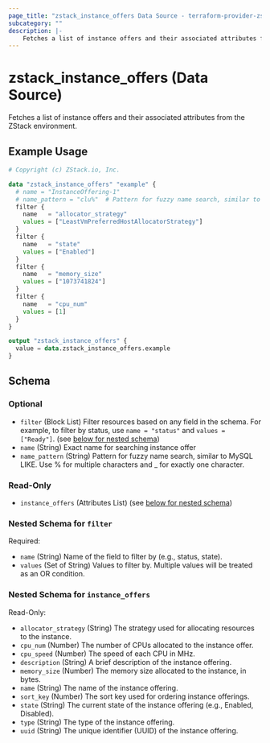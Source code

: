 ```yaml
---
page_title: "zstack_instance_offers Data Source - terraform-provider-zstack"
subcategory: ""
description: |-
    Fetches a list of instance offers and their associated attributes from the ZStack environment.
---
```


# zstack_instance_offers (Data Source)

Fetches a list of instance offers and their associated attributes from the ZStack environment.

## Example Usage

```terraform
# Copyright (c) ZStack.io, Inc.

data "zstack_instance_offers" "example" {
  # name = "InstanceOffering-1"
  # name_pattern = "clu%"  # Pattern for fuzzy name search, similar to MySQL LIKE. Use % for multiple characters and _ for exactly one character.
  filter {
    name   = "allocator_strategy"
    values = ["LeastVmPreferredHostAllocatorStrategy"]
  }
  filter {
    name   = "state"
    values = ["Enabled"]
  }
  filter {
    name   = "memory_size"
    values = ["1073741824"]
  }
  filter {
    name   = "cpu_num"
    values = [1]
  }
}

output "zstack_instance_offers" {
  value = data.zstack_instance_offers.example
}
```

<!-- schema generated by tfplugindocs -->
## Schema

### Optional

- `filter` (Block List) Filter resources based on any field in the schema. For example, to filter by status, use `name = "status"` and `values = ["Ready"]`. (see [below for nested schema](#nestedblock--filter))
- `name` (String) Exact name for searching  instance offer
- `name_pattern` (String) Pattern for fuzzy name search, similar to MySQL LIKE. Use % for multiple characters and _ for exactly one character.

### Read-Only

- `instance_offers` (Attributes List) (see [below for nested schema](#nestedatt--instance_offers))

<a id="nestedblock--filter"></a>
### Nested Schema for `filter`

Required:

- `name` (String) Name of the field to filter by (e.g., status, state).
- `values` (Set of String) Values to filter by. Multiple values will be treated as an OR condition.


<a id="nestedatt--instance_offers"></a>
### Nested Schema for `instance_offers`

Read-Only:

- `allocator_strategy` (String) The strategy used for allocating resources to the instance.
- `cpu_num` (Number) The number of CPUs allocated to the instance offer.
- `cpu_speed` (Number) The speed of each CPU in MHz.
- `description` (String) A brief description of the instance offering.
- `memory_size` (Number) The memory size allocated to the instance, in bytes.
- `name` (String) The name of the instance offering.
- `sort_key` (Number) The sort key used for ordering instance offerings.
- `state` (String) The current state of the instance offering (e.g., Enabled, Disabled).
- `type` (String) The type of the instance offering.
- `uuid` (String) The unique identifier (UUID) of the instance offering.



